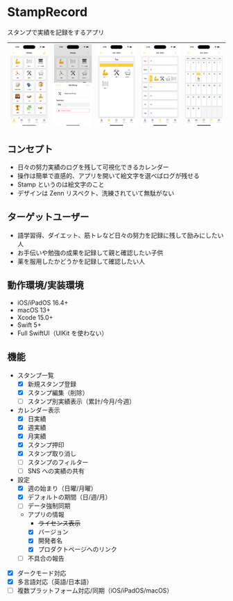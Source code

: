 # StampRecord

スタンプで実績を記録をするアプリ

| ![](./ScreenShot/1_stamps.png) | ![](./ScreenShot/2_edit_stamp.png) | ![](./ScreenShot/3_day_calendar.png) | ![](./ScreenShot/4_week_calendar.png) | ![](./ScreenShot/5_month_calendar.png) |
| :----------------------------: | :--------------------------------: | :----------------------------------: | :-----------------------------------: | :------------------------------------: |

## コンセプト

- 日々の努力実績のログを残して可視化できるカレンダー
- 操作は簡単で直感的、アプリを開いて絵文字を選べばログが残せる
- Stamp というのは絵文字のこと
- デザインは Zenn リスペクト、洗練されていて無駄がない

## ターゲットユーザー

- 語学習得、ダイエット、筋トレなど日々の努力を記録に残して励みにしたい人
- お手伝いや勉強の成果を記録して親と確認したい子供
- 薬を服用したかどうかを記録して確認したい人

## 動作環境/実装環境

- iOS/iPadOS 16.4+
- macOS 13+
- Xcode 15.0+
- Swift 5+
- Full SwiftUI（UIKit を使わない）

## 機能

- スタンプ一覧
  - [x] 新規スタンプ登録
  - [x] スタンプ編集（削除）
  - [ ] スタンプ別実績表示（累計/今月/今週）
- カレンダー表示
  - [x] 日実績
  - [x] 週実績
  - [x] 月実績
  - [x] スタンプ押印
  - [x] スタンプ取り消し
  - [ ] スタンプのフィルター
  - [ ] SNS への実績の共有
- 設定
  - [x] 週の始まり（日曜/月曜）
  - [x] デフォルトの期間（日/週/月）
  - [ ] データ強制同期
  - アプリの情報
    - ~~ライセンス表示~~
    - [x] バージョン
    - [x] 開発者名
    - [x] プロダクトページへのリンク
  - [ ] 不具合の報告
- [x] ダークモード対応
- [x] 多言語対応（英語/日本語）
- [ ] 複数プラットフォーム対応/同期（iOS/iPadOS/macOS）
